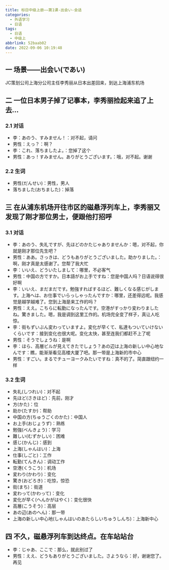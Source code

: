 ```yaml
---
title: 标日中级上册——第1课-出会い-会话
categories:
  - 外语学习
  - 日语
tags:
  - 日语
  - 中级上
abbrlink: 52baab02
date: 2022-09-06 10:19:48
---
```

## 一 场景——出会い(であい)

JC策划公司上海分公司主任李秀丽从日本出差回来，到达上海浦东机场

<!--more-->

## 二 一位日本男子掉了记事本，李秀丽捡起来追了上去...

### 2.1 对话

* 李：あのう、すみません！：对不起，请问
* 男性：えっ？：啊？
* 李：これ、落ちましたよ。：您掉了这个
* 男性：あっ！すみません。ありがとうございます。：哦，对不起。谢谢

### 2.2 生词

* 男性(だんせい)：男性，男人
* 落ちました(おちました)：掉落

## 三 在从浦东机场开往市区的磁悬浮列车上，李秀丽又发现了刚才那位男士，便跟他打招呼

### 3.1 对话

* 李：あのう、失礼ですが、先ほどのかたじゃありませんか：嗯，对不起，你就是刚才那位先生吧？
* 男性：ああ。さっきは、どうもありがとうございました。助かりました。：啊，刚才真是太感谢了。您帮了我大忙
* 李：いいえ、どういたしまして：哪里，不必客气
* 男性：中国の方ですか。日本語がお上手ですね：您是中国人吗？日语说得很好啊
* 李：いいえ、まだまだです。勉強すればするほど、難しくなる感じがします。上海へは、お仕事でいらっしゃったんですか：哪里，还差得远呢。我感觉是越学越难了。您到上海是来工作的吗？
* 男性：ええ。こちらに転勤になったんです。空港がすっかり変わりましたね。驚きました。嗯，我是调到这里工作的。机场完全变了样子，真让人吃惊。
* 李：街もずいぶん変わっていますよ。変化が早くて、私達もついていけないくらいです：接到变化也很大呢。变化太快，甚至连我们都赶不上了呢
* 男性：そうでしょうね：是啊
* 李：ほら、高層ビルが見えてきたでしょう？あの辺は上海の新しい中心地なんです：瞧，能渐渐看见高楼大厦了吧。那一带是上海新的市中心
* 男性：すごい。まるでチューヨークみたいですね：真不的了。简直跟纽约一样

### 3.2 生词

* 失礼(しつれい)：对不起
* 先ほど(さきほど)：先前，刚才
* 方(かた)：位
* 助か(たすか)：帮助
* 中国の方(ちゅうごくのかた)：中国人
* お上手(おじょうず)：熟练
* 勉強(べんきょう)：学习
* 難しい(むずかしい)：困难
* 感じ(かんじ)：感到
* 上海(しゃんはい)：上海
* 仕事(しごと)：工作
* 転勤(てんきん)：调动工作
* 空港(くうこう)：机场
* 変わり(かわり)：变化
* 驚き(おどろき)：吃惊，惊恐
* 街(まち)：街道
* 変わって(かわって)：变化
* 変化が早く(へんかがはやく)：变化很快
* 高層(こうそう)：高层
* あの辺(あのへん)：那一带
* 上海の新しい中心地(しゃんはいのあたらしいちゅうしんち)：上海新中心

## 四 不久，磁悬浮列车到达终点。在车站站台

* 李：じゃあ、ここで：那么，就此别过了
* 男性：ええ、どうもありがとうございました。さようなら：好，谢谢您了。再见

